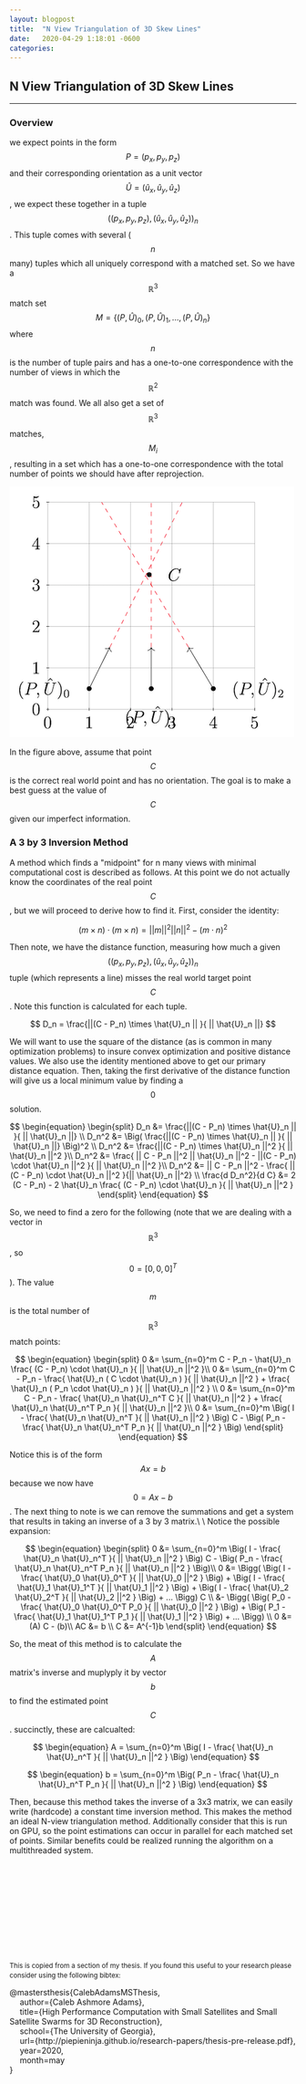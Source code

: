 ```yaml
---
layout: blogpost
title:  "N View Triangulation of 3D Skew Lines"
date:   2020-04-29 1:18:01 -0600
categories:
---
```


<h2>N View Triangulation of 3D Skew Lines</h2>

---

### Overview

we expect points in the form $$P = (p_x, p_y, p_z)$$
and their corresponding orientation as a unit vector $$\hat{U} = (\hat{u}_x, \hat{u}_y, \hat{u}_z)$$,
we expect these together in a tuple $$ ((p_x, p_y, p_z), (\hat{u}_x, \hat{u}_y, \hat{u}_z))_n $$.
This tuple comes with several ($$n$$ many) tuples which all uniquely correspond with a matched set.
So we have a $$\mathbb{R}^{3}$$ match set $$M = \{ (P, \hat{U})_0, (P, \hat{U})_1, ... , (P, \hat{U})_n \}$$
where $$n$$ is the number of tuple pairs and has a one-to-one correspondence with
the number of views in which the $$\mathbb{R}^{2}$$ match was found.
We all also get a set of $$\mathbb{R}^{3}$$ matches,
$$M_i$$,
resulting in a set which has a one-to-one correspondence with the total number
of points we should have after reprojection.

![N_view_diagram](/img/blog/nview.png)

In the figure above, assume that point $$C$$ is the correct real world point and
has no orientation. The goal is to make a best guess at the value of $$C$$ given our
imperfect information.

### A 3 by 3 Inversion Method

A method which finds a "midpoint" for n many views with minimal computational cost is described as follows. At this point <it>we do not actually know the coordinates</it> of the real point $$C$$, but we will proceed to derive how to find it. First, consider the identity:

$$
  (m \times n) \cdot (m \times n) = || m ||^2  || n ||^2 - (m \cdot n)^2
$$


Then note, we have the distance function, measuring how much a given
$$((p_x, p_y, p_z), (\hat{u}_x, \hat{u}_y, \hat{u}_z))_n$$ tuple (which represents
a line) misses the real world target point $$C$$. Note this function is calculated for each tuple.

$$
D_n = \frac{||(C - P_n) \times \hat{U}_n || }{ || \hat{U}_n ||}
$$



We will want to use the square of the distance (as is common in many optimization
problems) to insure convex optimization and positive distance values. We also use
the identity mentioned above to get our primary distance equation. Then, taking
the first derivative of the distance function will give us a local minimum value by finding a $$0$$ solution.

$$
\begin{equation}
  \begin{split}
    D_n &= \frac{||(C - P_n) \times \hat{U}_n || }{ || \hat{U}_n ||} \\
    D_n^2 &= \Big( \frac{||(C - P_n) \times \hat{U}_n || }{ || \hat{U}_n ||} \Big)^2 \\
    D_n^2 &= \frac{||(C - P_n) \times \hat{U}_n ||^2  }{ || \hat{U}_n ||^2 }\\
    D_n^2 &= \frac{ || C - P_n ||^2   || \hat{U}_n ||^2 - ||(C - P_n) \cdot \hat{U}_n ||^2 }{ || \hat{U}_n ||^2 }\\
    D_n^2 &= || C - P_n ||^2  - \frac{ ||(C - P_n) \cdot \hat{U}_n ||^2 }{|| \hat{U}_n ||^2} \\
    \frac{d D_n^2}{d C} &= 2 (C - P_n) - 2 \hat{U}_n  \frac{ (C - P_n) \cdot \hat{U}_n }{ || \hat{U}_n ||^2 }
  \end{split}
\end{equation}
$$

So, we need to find a zero for the following (note that we are dealing with a
vector in $$\mathbb{R}^{3}$$, so $$0 = [0 , 0, 0]^T$$). The value $$m$$ is the total number
of $$\mathbb{R}^{3}$$ match points:

$$
\begin{equation}
  \begin{split}
    0 &= \sum_{n=0}^m C - P_n - \hat{U}_n \frac{ (C - P_n) \cdot \hat{U}_n }{ || \hat{U}_n ||^2 }\\
    0 &= \sum_{n=0}^m C - P_n - \frac{ \hat{U}_n ( C \cdot \hat{U}_n ) }{ || \hat{U}_n ||^2 } + \frac{ \hat{U}_n ( P_n \cdot \hat{U}_n ) }{ || \hat{U}_n ||^2 } \\
    0 &= \sum_{n=0}^m C - P_n - \frac{ \hat{U}_n \hat{U}_n^T C }{ || \hat{U}_n ||^2 } + \frac{ \hat{U}_n \hat{U}_n^T P_n }{ || \hat{U}_n ||^2 }\\
    0 &= \sum_{n=0}^m \Big( I -  \frac{ \hat{U}_n \hat{U}_n^T }{ || \hat{U}_n ||^2 }  \Big) C - \Big( P_n - \frac{ \hat{U}_n \hat{U}_n^T P_n }{ || \hat{U}_n ||^2 } \Big)
  \end{split}
\end{equation}
$$

Notice this is of the form $$Ax = b$$ because we now have $$0 = Ax - b$$. The next
thing to note is we can remove the summations and get a system that results in
taking an inverse of a 3 by 3 matrix.\\
\\
Notice the possible expansion:

$$
\begin{equation}
  \begin{split}
    0 &= \sum_{n=0}^m \Big( I -  \frac{ \hat{U}_n \hat{U}_n^T }{ || \hat{U}_n ||^2 }  \Big) C - \Big( P_n - \frac{ \hat{U}_n \hat{U}_n^T P_n }{ || \hat{U}_n ||^2 } \Big)\\
    0 &= \Bigg( \Big( I -  \frac{ \hat{U}_0 \hat{U}_0^T }{ || \hat{U}_0 ||^2 }  \Big) + \Big( I -  \frac{ \hat{U}_1 \hat{U}_1^T }{ || \hat{U}_1 ||^2 } \Big) + \Big( I -  \frac{ \hat{U}_2 \hat{U}_2^T }{ || \hat{U}_2 ||^2 } \Big) + ...  \Bigg) C \\
    &- \Bigg( \Big( P_0 - \frac{ \hat{U}_0 \hat{U}_0^T P_0 }{ || \hat{U}_0 ||^2 } \Big) + \Big( P_1 - \frac{ \hat{U}_1 \hat{U}_1^T P_1 }{ || \hat{U}_1 ||^2 } \Big) + ... \Bigg) \\
    0 &= (A) C - (b)\\
    AC &= b \\
    C &= A^{-1}b
  \end{split}
\end{equation}
$$

So, the meat of this method is to calculate the $$A$$ matrix's inverse and muplyply
it by vector $$b$$ to find the estimated point $$C$$. succinctly, these are calcualted:

$$
\begin{equation}
  A = \sum_{n=0}^m \Big( I -  \frac{ \hat{U}_n \hat{U}_n^T }{ || \hat{U}_n ||^2 } \Big)
\end{equation}
$$

$$
\begin{equation}
  b = \sum_{n=0}^m \Big( P_n - \frac{ \hat{U}_n \hat{U}_n^T P_n }{ || \hat{U}_n ||^2 } \Big)
\end{equation}
$$

Then, because this method takes the inverse of a 3x3 matrix, we can easily write (hardcode) a constant time inversion method. This makes the method an ideal N-view triangulation method. Additionally consider that this is run on GPU, so the point estimations can occur in parallel for each matched set of points. Similar benefits could be realized running the algorithm on a multithreaded system.



<br><br><br><br><br><br><br><br><br><br>
<small>This is copied from a section of my thesis. If you found this useful to your research please consider using the following bibtex:</small>

<p class="bibtex">
  @mastersthesis{CalebAdamsMSThesis, <br>
    &emsp; author={Caleb Ashmore Adams}, <br>
    &emsp; title={High Performance Computation with Small Satellites and Small Satellite Swarms for 3D Reconstruction}, <br>
    &emsp; school={The University of Georgia}, <br>
    &emsp; url={http://piepieninja.github.io/research-papers/thesis-pre-release.pdf},<br>
    &emsp; year=2020, <br>
    &emsp; month=may <br>
  }
</p>

<br><br><br><br>
